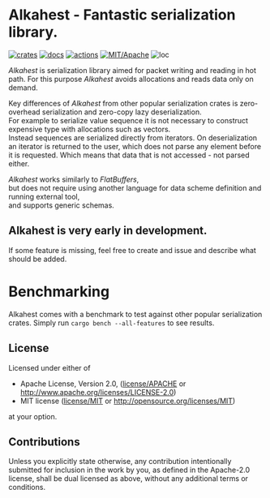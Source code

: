 # Alkahest - Fantastic serialization library.

[![crates](https://img.shields.io/crates/v/alkahest.svg?style=for-the-badge&label=alkahest)](https://crates.io/crates/alkahest)
[![docs](https://img.shields.io/badge/docs.rs-alkahest-66c2a5?style=for-the-badge&labelColor=555555&logoColor=white)](https://docs.rs/alkahest)
[![actions](https://img.shields.io/github/actions/workflow/status/zakarumych/alkahest/badge.yml?branch=main&style=for-the-badge)](https://github.com/zakarumych/alkahest/actions/workflows/badge.yml)
[![MIT/Apache](https://img.shields.io/badge/license-MIT%2FApache-blue.svg?style=for-the-badge)](./COPYING)
![loc](https://img.shields.io/tokei/lines/github/zakarumych/alkahest?style=for-the-badge)

*Alkahest* is serialization library aimed for packet writing and reading in hot path.
For this purpose *Alkahest* avoids allocations and reads data only on demand.

Key differences of *Alkahest* from other popular serialization crates is zero-overhead serialization and zero-copy lazy deserialization.\
For example to serialize value sequence it is not necessary to construct expensive type with allocations such as vectors.\
Instead sequences are serialized directly from iterators. On deserialization an iterator is returned to the user, which does not parse any element before it is requested.
Which means that data that is not accessed - not parsed either.

*Alkahest* works similarly to *FlatBuffers*,\
but does not require using another language for data scheme definition and running external tool,\
and supports generic schemas.

## Alkahest is very early in development.

If some feature is missing, feel free to create and issue and describe what should be added.

# Benchmarking

Alkahest comes with a benchmark to test against other popular serialization crates.
Simply run `cargo bench --all-features` to see results.

## License

Licensed under either of

* Apache License, Version 2.0, ([license/APACHE](license/APACHE) or http://www.apache.org/licenses/LICENSE-2.0)
* MIT license ([license/MIT](license/MIT) or http://opensource.org/licenses/MIT)

at your option.

## Contributions

Unless you explicitly state otherwise, any contribution intentionally submitted for inclusion in the work by you, as defined in the Apache-2.0 license, shall be dual licensed as above, without any additional terms or conditions.
